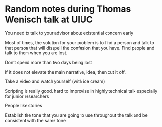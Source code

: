 # Random notes during Thomas Wenisch talk at UIUC

You need to talk to your advisor about existential concern early 

Most of times, the solution for your problem is to find a person and talk to that person that will disspell the confusion that you have. Find people and talk to them when you are lost.

Don’t spend more than two days being lost

If it does not elevate the main narrative, idea, then cut it off.

Take a video and watch yourself (with ice cream)

Scripting is really good. hard to improvise in highly technical talk especially for junior researchers

People like stories

Establish the tone that you are going to use throughout the talk and be consistent with the same tone